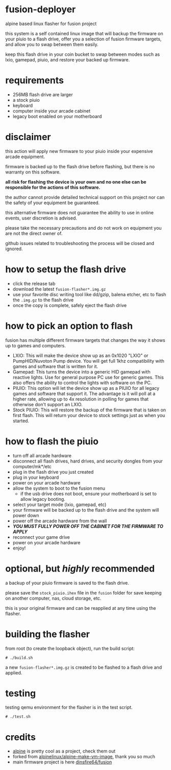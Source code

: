 # fusion-deployer
alpine based linux flasher for fusion project

this system is a self contained linux image that will backup the firmware on your piuio to a flash drive, offer you a selection of fusion firmware targets, and allow you to swap between them easily.

keep this flash drive in your coin bucket to swap between modes such as lxio, gamepad, piuio, and restore your backed up firmware.

# requirements

* 256MB flash drive are larger
* a stock piuio
* keyboard
* computer inside your arcade cabinet
* legacy boot enabled on your motherboard

# disclaimer

this action will apply new firmware to your piuio inside your expensive arcade equipment.

firmware is backed up to the flash drive before flashing, but there is no warranty on this software. 

**all risk for flashing the device is your own and no one else can be responsible for the actions of this software.**

the author cannot provide detailed technical support on this project nor can the safety of your equipment be guaranteed.

this alternative firmware does not guarantee the ability to use in online events, user discretion is advised.

please take the necessary precautions and do not work on equipment you are not the direct owner of.

github issues related to troubleshooting the process will be closed and ignored.

# how to setup the flash drive

* click the release tab
* download the latest `fusion-flasher*.img.gz`
* use your favorite disc writing tool like dd/gzip, balena etcher, etc to flash the `.img.gz` to the flash drive
* once the copy is complete, safely eject the flash drive

# how to pick an option to flash

fusion has multiple different firmware targets that changes the way it shows up to games and computers.

* LXIO: This will make the device show up as an 0x1020 "LXIO" or PumpHID/Nuvoton Pump device. You will get full 1khz compatibility with games and software that is written for it.
* Gamepad: This turns the device into a generic HID gamepad with reactive lights. Use for general purpose PC use for generic games. This also offers the ability to control the lights with software on the PC.
* PIUIO: This option will let the device show up as a PIUIO for all legacy games and software that support it. The advantage is it will poll at a higher rate, allowing up to 4x resolution in polling for games that otherwise don't support an LXIO.
* Stock PIUIO: This will restore the backup of the firmware that is taken on first flash. This will return your device to stock settings just as when you started.

# how to flash the piuio

* turn off all arcade hardware
* disconnect all flash drives, hard drives, and security dongles from your computer/mk*/etc
* plug in the flash drive you just created
* plug in your keyboard
* power on your arcade hardware
* allow the system to boot to the fusion menu
    * if the usb drive does not boot, ensure your motherboard is set to allow legacy booting. 
* select your target mode (lxio, gamepad, etc)
* your firmware will be backed up to the flash drive and the system will power down
* power off the arcade hardware from the wall
* ***YOU MUST FULLY POWER OFF THE CABINET FOR THE FIRMWARE TO APPLY***
* reconnect your game drive
* power on your arcade hardware
* enjoy!

# optional, but *highly* recommended

a backup of your piuio firmware is saved to the flash drive. 

please save the `stock_piuio.ihex` file in the `fusion` folder for save keeping on another computer, nas, cloud storage, etc.

this is your original firmware and can be reapplied at any time using the flasher.

# building the flasher

from root (to create the loopback object), run the build script:

```
# ./build.sh
```

a new `fusion-flasher*.img.gz` is created to be flashed to a flash drive and applied.

# testing

testing qemu environment for the flasher is in the test script.

```
# ./test.sh
```

# credits

* [alpine](https://www.alpinelinux.org/) is pretty cool as a project, check them out
* forked from [alpinelinux/alpine-make-vm-image](https://github.com/alpinelinux/alpine-make-vm-image), thank you so much
* main firmware project is here [dinsfire64/fusion](https://github.com/dinsfire64/fusion)
